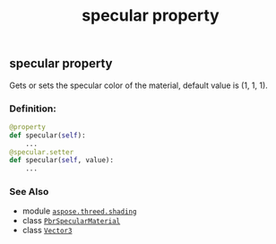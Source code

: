 ﻿---
title: specular property
second_title: Aspose.3D for Python via .NET API References
description: 
type: docs
weight: 230
url: /python-net/aspose.threed.shading/pbrspecularmaterial/specular/
is_root: false
---

## specular property


Gets or sets the specular color of the material, default value is (1, 1, 1).
### Definition:
```python
@property
def specular(self):
    ...
@specular.setter
def specular(self, value):
    ...
```

### See Also
* module [`aspose.threed.shading`](../../)
* class [`PbrSpecularMaterial`](/3d/python-net/aspose.threed.shading/pbrspecularmaterial)
* class [`Vector3`](/3d/python-net/aspose.threed.utilities/vector3)

